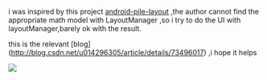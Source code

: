 i was inspired by this project [android-pile-layout](https://github.com/xmuSistone/android-pile-layout) ,the author cannot find the appropriate math model with LayoutManager ,so i try to do the UI with layoutManager,barely ok with the result.</br>

this is the relevant [blog] (http://blog.csdn.net/u014296305/article/details/73496017) ,i hope it helps</br>

<img src="static/art.gif"/>
<img src="static/stackmanager3.gif" width="0px" height="0px"/>

